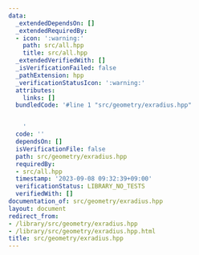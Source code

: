 ```yaml
---
data:
  _extendedDependsOn: []
  _extendedRequiredBy:
  - icon: ':warning:'
    path: src/all.hpp
    title: src/all.hpp
  _extendedVerifiedWith: []
  _isVerificationFailed: false
  _pathExtension: hpp
  _verificationStatusIcon: ':warning:'
  attributes:
    links: []
  bundledCode: '#line 1 "src/geometry/exradius.hpp"


    '
  code: ''
  dependsOn: []
  isVerificationFile: false
  path: src/geometry/exradius.hpp
  requiredBy:
  - src/all.hpp
  timestamp: '2023-09-08 09:32:39+09:00'
  verificationStatus: LIBRARY_NO_TESTS
  verifiedWith: []
documentation_of: src/geometry/exradius.hpp
layout: document
redirect_from:
- /library/src/geometry/exradius.hpp
- /library/src/geometry/exradius.hpp.html
title: src/geometry/exradius.hpp
---
```

